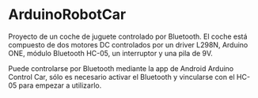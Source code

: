 # ArduinoRobotCar
Proyecto de un coche de juguete controlado por Bluetooth.
El coche está compuesto de dos motores DC controlados por un driver L298N, Arduino ONE, módulo Bluetooth HC-05, un interruptor y una pila de 9V.

Puede controlarse por Bluetooth mediante la app de Android Arduino Control Car, sólo es necesario activar el Bluetooth y vincularse con el HC-05 para empezar a utilizarlo.


